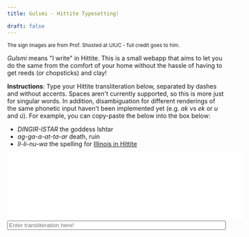 ```yaml
---
title: Gulsmi - Hittite Typesetting!

draft: false
---
```


<small> The sign images are from Prof. Shosted at UIUC - full credit goes to him. </small> 

*Gulsmi* means "I write" in Hittite. This is a small webapp that aims to let you do the same from the comfort of your home without the hassle of having to get reeds (or chopsticks) and clay!

**Instructions**: Type your Hittite transliteration below, separated by dashes and without accents. Spaces aren't currently supported, so this is more just for singular words. In addition, disambiguation for different renderings of the same phonetic input haven't been implemented yet (e.g. *ak* vs *ek* or *u* and *ú*). For example, you can copy-paste the below into the box below: 

* *DINGIR-ISTAR* the goddess Ishtar
* *ag-ga-a-at-ta-ar* death, ruin
* *Il-li-nu-wa* the spelling for [Illinois in Hittite](http://faculty.las.illinois.edu/rshosted/ne%C5%A1ili.html)
<div id="mainframe">
    <div id="displayFrame">
        <span class="signWrapper"> </span>
    </div>
    <div id="inputForm">
        <span id="inputSpan">
            <input type="text" placeholder = "Enter transliteration here!" id="inputBox"></input>
        </span>
    </div>
</div>

<script src="https://ajax.googleapis.com/ajax/libs/jquery/3.6.4/jquery.min.js"></script>
<!-- <script src="/js/hittite_typesetting.js"> -->

<style>
#displayFrame {
    overflow: auto;
  background-color: white;
  padding: 20px;
  margin-top: 5px;
  margin-bottom: 5px;
  min-height: 110px;
  width: 100%;
  /* display: inline-grid; */
  /* grid-template-columns: repeat(5, 1fr); */
  /* grid-column-gap: 5px; */
  /* grid-row-gap:   10px; */
}

#inputScan {
    display: block;
}

input {
    width: 100%;
    color: #3c424d;
}

.signWrapper {
    /* max-width: 100%; */
    float: left;
}
</style>

<script>

function findSignName(str) {
    for(let x in signList) {
        pair = signList[x];
        if(pair[0] == str) return pair[1];
    }
    return null;
}

function parse(str) {
    let splits = str.split('-');
    let result = [];
    console.log(splits.length, splits);
    for(var i = 0; i < splits.length; i++) {
        fileName = findSignName(splits[i].toLowerCase());
        if(fileName === null) {
            // console.log("Not found ", splits[i].toLowerCase());
            return null;
        }
        result.push(fileName);
    }
    return result;
}
var signList;
$("#mainframe").ready(function() {
    $.get("/cuneiform_names.txt", function(data) {
        // console.log(data);
        signList = data.split('\n');
        for(var i = 0; i < signList.length; i++) signList[i] = signList[i].split('\t');
    }, "text");
});

$("#inputBox").on("input", function() {
    let inputStr = $(this).val();
    parseResult = parse(inputStr);
    if(parseResult) {
        console.log("not fnull!,", parseResult);
        $("#displayFrame").html("");
        for(let i in parseResult) {
            $("#displayFrame").append(`
<span class="signWrapper">
    <img src="/cuneiform_images/${parseResult[i]}" class="sign">
</span>
            `);
        }
    }
});



</script>